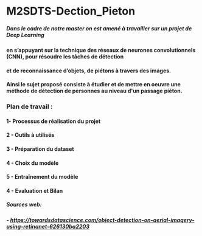 # M2SDTS-Dection_Pieton

##### Dans le cadre de notre master on est amené à travailler sur un projet de Deep Learning
#### en s’appuyant sur la technique des réseaux de neurones convolutionnels (CNN), pour résoudre les tâches de détection 
#### et de reconnaissance d’objets, de piétons à travers des images.
#### Ainsi le sujet proposé consiste à étudier et de mettre en oeuvre une méthode de détection de personnes au niveau d'un passage piéton.


### Plan de travail :

#### 1- Processus de réalisation du projet
#### 2 - Outils à utilisés
#### 3 - Préparation du dataset
#### 4 - Choix du modèle
#### 5 - Entraînement du modèle
#### 4 - Evaluation et Bilan


##### Sources web:
##### - https://towardsdatascience.com/object-detection-on-aerial-imagery-using-retinanet-626130ba2203

